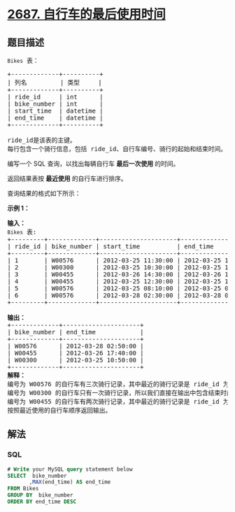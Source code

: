 # [2687. 自行车的最后使用时间](https://leetcode.cn/problems/bikes-last-time-used)

## 题目描述

<p><code><font face="monospace">Bikes</font></code><font face="monospace">&nbsp;表：</font></p>

<pre>
+-------------+----------+ 
| 列名         | 类型     | 
+-------------+----------+ 
| ride_id     | int      | 
| bike_number | int      | 
| start_time  | datetime |
| end_time    | datetime |
+-------------+----------+

ride_id是该表的主键。
每行包含一个骑行信息，包括 ride_id、自行车编号、骑行的起始和结束时间。</pre>

<p>编写一个 SQL 查询，以找出每辆自行车 <strong>最后一次使用</strong> 的时间。</p>

<p>返回结果表按 <strong>最近使用</strong>&nbsp;的自行车进行排序。</p>

<p>查询结果的格式如下所示：</p>

<p><b>示例 1：</b></p>

<pre>
<strong>输入：
</strong><code>Bikes</code> 表:
+---------+-------------+---------------------+---------------------+ 
| ride_id | bike_number | start_time          | end_time            |  
+---------+-------------+---------------------+---------------------+
| 1       | W00576      | 2012-03-25 11:30:00 | 2012-03-25 12:40:00 |
| 2       | W00300      | 2012-03-25 10:30:00 | 2012-03-25 10:50:00 |
| 3       | W00455      | 2012-03-26 14:30:00 | 2012-03-26 17:40:00 |
| 4       | W00455      | 2012-03-25 12:30:00 | 2012-03-25 13:40:00 |
| 5       | W00576      | 2012-03-25 08:10:00 | 2012-03-25 09:10:00 |
| 6       | W00576      | 2012-03-28 02:30:00 | 2012-03-28 02:50:00 |
+---------+-------------+---------------------+---------------------+ 

<b>输出：</b>
+-------------+---------------------+ 
| bike_number | end_time            |  
+-------------+---------------------+
| W00576      | 2012-03-28 02:50:00 |
| W00455      | 2012-03-26 17:40:00 |
| W00300      | 2012-03-25 10:50:00 |
+-------------+---------------------+ 
<b>解释：</b>
编号为 W00576 的自行车有三次骑行记录，其中最近的骑行记录是 ride_id 为 6，于 2012-03-28 02:50:00结束。
编号为 W00300 的自行车只有一次骑行记录，所以我们直接在输出中包含结束时间。
编号为 W00455 的自行车有两次骑行记录，其中最近的骑行记录是 ride_id 为 3，于 2012-03-26 17:40:00结束。
按照最近使用的自行车顺序返回输出。</pre>

## 解法

### **SQL**

```sql
# Write your MySQL query statement below
SELECT  bike_number
       ,MAX(end_time) AS end_time
FROM Bikes
GROUP BY  bike_number
ORDER BY end_time DESC
```
